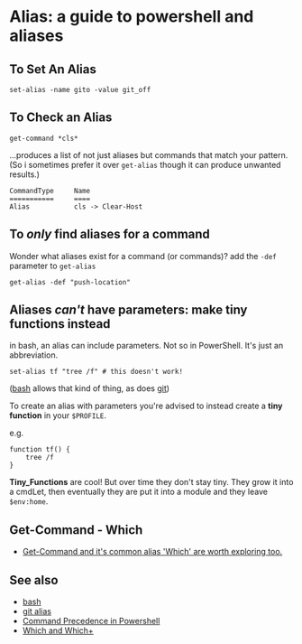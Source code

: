 ﻿# Alias: a guide to powershell and aliases

## To Set An Alias

	set-alias -name gito -value git_off

## To Check an Alias

	get-command *cls*

...produces a list of not just aliases but commands that match your pattern. (So i sometimes prefer it over `get-alias` though it can produce unwanted results.)

```plaintext
CommandType     Name
===========     ====
Alias           cls -> Clear-Host
```

## To *only* find aliases for a command

Wonder what aliases exist for a command (or commands)? add the `-def` parameter to `get-alias`

	get-alias -def "push-location"

## Aliases *can't* have parameters: make tiny functions instead

in bash, an alias can include parameters. Not so in PowerShell. It's just an abbreviation.

	set-alias tf "tree /f" # this doesn't work!

([bash](../linux/bash.md) allows that kind of thing, as does [git](../git/alias.md))

To create an alias with parameters you're advised to instead create a **tiny function** in your `$PROFILE`.

e.g.

	function tf() {
		tree /f
	}

**Tiny_Functions** are cool! But over time they don't stay tiny. They grow it into a cmdLet, then eventually they are put it into a module and they leave `$env:home`.

## Get-Command - Which

- [Get-Command and it's common alias 'Which' are worth exploring too.](which-and-which-plus.md)

## See also

- [bash](../linux/bash.md)
- [git alias](../git/alias.md)
- [Command Precedence in Powershell](powershell_precedence_of_commands_aliases.md)
- [Which and Which+](which-and-which-plus.md)